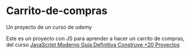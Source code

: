# Carrito-de-compras
Un proyecto de un curso de udemy

Este es un proyecto con JS para aprender a hacer un carrito de compras, del curso [JavaScript Moderno Guía Definitiva Construye +20 Proyectos
](https://www.udemy.com/course/javascript-moderno-guia-definitiva-construye-10-proyectos/)
